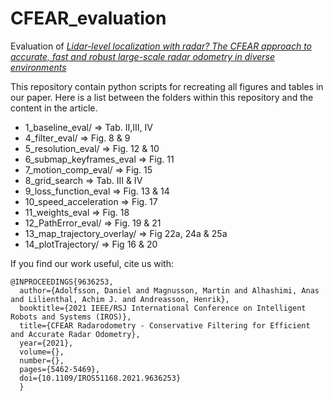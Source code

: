 # CFEAR_evaluation
Evaluation of 
[*Lidar-level localization with radar? The CFEAR approach to accurate, fast and robust large-scale radar odometry in diverse environments*](https://github.com/dan11003/CFEAR_Radarodometry)

This repository contain python scripts for recreating all figures and tables in our paper. Here is a list between the folders within this repository and the content in the article.

 * 1_baseline_eval/ => Tab. II,III, IV
 * 4_filter_eval/ => Fig. 8 & 9
 * 5_resolution_eval/ => Fig. 12 & 10
 * 6_submap_keyframes_eval => Fig. 11
 * 7_motion_comp_eval/ => Fig. 15
 * 8_grid_search => Tab. III & IV 
 * 9_loss_function_eval => Fig. 13 & 14
 * 10_speed_acceleration => Fig. 17
 * 11_weights_eval => Fig. 18
 * 12_PathError_eval/ => Fig. 19 & 21
 * 13_map_trajectory_overlay/ => Fig 22a, 24a & 25a
 * 14_plotTrajectory/ => Fig 16 & 20
 
 

If you find our work useful, cite us with:
```
@INPROCEEDINGS{9636253,
  author={Adolfsson, Daniel and Magnusson, Martin and Alhashimi, Anas and Lilienthal, Achim J. and Andreasson, Henrik},
  booktitle={2021 IEEE/RSJ International Conference on Intelligent Robots and Systems (IROS)}, 
  title={CFEAR Radarodometry - Conservative Filtering for Efficient and Accurate Radar Odometry}, 
  year={2021},
  volume={},
  number={},
  pages={5462-5469},
  doi={10.1109/IROS51168.2021.9636253}
  }
  ```
